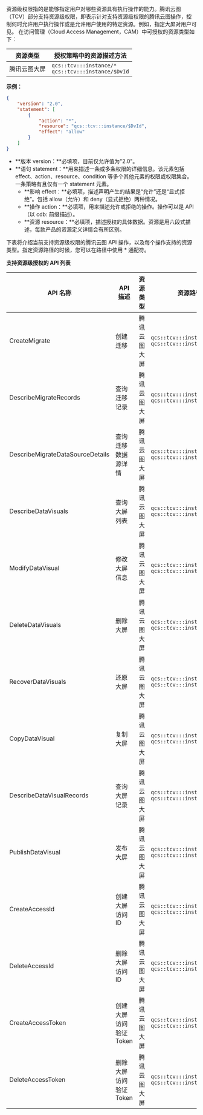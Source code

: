 资源级权限指的是能够指定用户对哪些资源具有执行操作的能力。腾讯云图（TCV）部分支持资源级权限，即表示针对支持资源级权限的腾讯云图操作，控制何时允许用户执行操作或是允许用户使用的特定资源。例如，指定大屏对用户可见。
在访问管理（Cloud Access Management，CAM）中可授权的资源类型如下：

| 资源类型     | 授权策略中的资源描述方法                           |
| ------------ | -------------------------------------------------- |
| 腾讯云图大屏 | `qcs::tcv:::instance/*` <br> `qcs::tcv:::instance/$DvId` |

**示例：**

```JSON
{
    "version": "2.0",
    "statement": [
        {
            "action": "*",
            "resource": "qcs::tcv:::instance/$DvId",
            "effect": "allow"
        }
    ]
}
```

- **版本 version：**必填项，目前仅允许值为"2.0"。
- **语句 statement：**用来描述一条或多条权限的详细信息。该元素包括 effect、action、resource、condition 等多个其他元素的权限或权限集合。一条策略有且仅有一个 statement 元素。
  - **影响 effect：**必填项，描述声明产生的结果是“允许”还是“显式拒绝”。包括 allow（允许）和 deny（显式拒绝）两种情况。
  - **操作 action：**必填项，用来描述允许或拒绝的操作。操作可以是 API （以 cdb: 前缀描述）。
  - **资源 resource：**必填项，描述授权的具体数据。资源是用六段式描述，每款产品的资源定义详情会有所区别。

下表将介绍当前支持资源级权限的腾讯云图 API 操作，以及每个操作支持的资源类型。指定资源路径的时候，您可以在路径中使用 * 通配符。

**支持资源级授权的 API 列表**

| **API**  **名称**                    | **API**  **描述**    | **资源类型** | **资源路径**             |  
| ------------------------------------- | --------------------- | ------------ | ------------------------------------------------------------
| CreateMigrate                         | 创建迁移              | 腾讯云图大屏 | `qcs::tcv:::instance/*`  <br> `qcs::tcv:::instance/$DvId`           |
| DescribeMigrateRecords                | 查询迁移记录          | 腾讯云图大屏 | `qcs::tcv:::instance/*`  <br> `qcs::tcv:::instance/$DvId`           |
| DescribeMigrateDataSourceDetails      | 查询迁移数据源详情    | 腾讯云图大屏 | `qcs::tcv:::instance/*`  <br> `qcs::tcv:::instance/$DvId`           |
| DescribeDataVisuals                   | 查询大屏列表          | 腾讯云图大屏 | `qcs::tcv:::instance/*`  <br> `qcs::tcv:::instance/$DvId`           |
| ModifyDataVisual                      | 修改大屏信息          | 腾讯云图大屏 | `qcs::tcv:::instance/*`  <br> `qcs::tcv:::instance/$DvId`           |
| DeleteDataVisuals                     | 删除大屏              | 腾讯云图大屏 | `qcs::tcv:::instance/*`  <br> `qcs::tcv:::instance/$DvId`           |
| RecoverDataVisuals                    | 还原大屏              | 腾讯云图大屏 | `qcs::tcv:::instance/*`  <br> `qcs::tcv:::instance/$DvId`           |
| CopyDataVisual                        | 复制大屏              | 腾讯云图大屏 | `qcs::tcv:::instance/*`  <br> `qcs::tcv:::instance/$DvId`           |
| DescribeDataVisualRecords             | 查询大屏记录      | 腾讯云图大屏 | `qcs::tcv:::instance/*`  <br> `qcs::tcv:::instance/$DvId`           |
| PublishDataVisual                     | 发布大屏              | 腾讯云图大屏 | `qcs::tcv:::instance/*`  <br> `qcs::tcv:::instance/$DvId`           |
| CreateAccessId                        | 创建大屏访问 ID        | 腾讯云图大屏 | `qcs::tcv:::instance/*`  <br> `qcs::tcv:::instance/$DvId`           |
| DeleteAccessId                        | 删除大屏访问 ID        | 腾讯云图大屏 | `qcs::tcv:::instance/*`  <br> `qcs::tcv:::instance/$DvId`           |
| CreateAccessToken                     | 创建大屏访问验证 Token | 腾讯云图大屏 | `qcs::tcv:::instance/*`  <br> `qcs::tcv:::instance/$DvId`           |
| DeleteAccessToken                     | 删除大屏访问验证 Token | 腾讯云图大屏 | `qcs::tcv:::instance/*`  <br> `qcs::tcv:::instance/$DvId`           |

